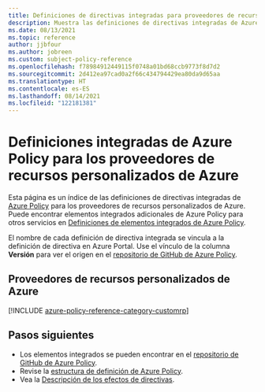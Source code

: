 ```yaml
---
title: Definiciones de directivas integradas para proveedores de recursos personalizados de Azure
description: Muestra las definiciones de directivas integradas de Azure Policy para los proveedores de recursos personalizados de Azure. Estas definiciones de directivas integradas proporcionan enfoques comunes para administrar los recursos de Azure.
ms.date: 08/13/2021
ms.topic: reference
author: jjbfour
ms.author: jobreen
ms.custom: subject-policy-reference
ms.openlocfilehash: f78984912449115f0748a01bd68ccb9773f8d7d2
ms.sourcegitcommit: 2d412ea97cad0a2f66c434794429ea80da9d65aa
ms.translationtype: HT
ms.contentlocale: es-ES
ms.lasthandoff: 08/14/2021
ms.locfileid: "122181381"
---
```

# <a name="azure-policy-built-in-definitions-for-azure-custom-resource-providers"></a>Definiciones integradas de Azure Policy para los proveedores de recursos personalizados de Azure

Esta página es un índice de las definiciones de directivas integradas de [Azure Policy](../../governance/policy/overview.md) para los proveedores de recursos personalizados de Azure. Puede encontrar elementos integrados adicionales de Azure Policy para otros servicios en [Definiciones de elementos integrados de Azure Policy](../../governance/policy/samples/built-in-policies.md).

El nombre de cada definición de directiva integrada se vincula a la definición de directiva en Azure Portal. Use el vínculo de la columna **Versión** para ver el origen en el [repositorio de GitHub de Azure Policy](https://github.com/Azure/azure-policy).

## <a name="azure-custom-resource-providers"></a>Proveedores de recursos personalizados de Azure

[!INCLUDE [azure-policy-reference-category-customrp](../../../includes/policy/reference/bycat/policies-custom-provider.md)]

## <a name="next-steps"></a>Pasos siguientes

- Los elementos integrados se pueden encontrar en el [repositorio de GitHub de Azure Policy](https://github.com/Azure/azure-policy).
- Revise la [estructura de definición de Azure Policy](../../governance/policy/concepts/definition-structure.md).
- Vea la [Descripción de los efectos de directivas](../../governance/policy/concepts/effects.md).
